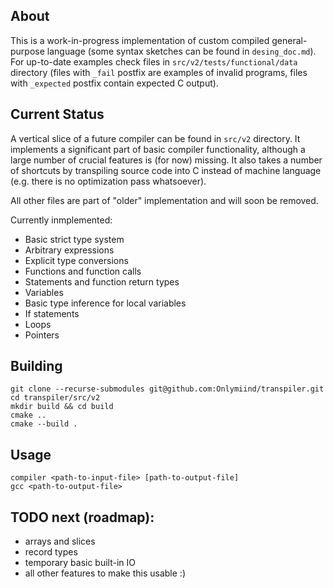 ## About

This is a work-in-progress implementation of custom compiled general-purpose language (some syntax sketches can be found in ```desing_doc.md```). For up-to-date examples check files in ```src/v2/tests/functional/data``` directory (files with ```_fail``` postfix are examples of invalid programs, files with ```_expected``` postfix contain expected C output).

## Current Status

A vertical slice of a future compiler can be found in ```src/v2``` directory. It implements a significant part of basic compiler functionality, although a large number of crucial features is (for now) missing. It also takes a number of shortcuts by transpiling source code into C instead of machine language (e.g. there is no optimization pass whatsoever).

All other files are part of "older" implementation and will soon be removed.

Currently inmplemented:
- Basic strict type system
- Arbitrary expressions
- Explicit type conversions
- Functions and function calls
- Statements and function return types
- Variables
- Basic type inference for local variables
- If statements
- Loops
- Pointers

## Building

```
git clone --recurse-submodules git@github.com:Onlymiind/transpiler.git
cd transpiler/src/v2
mkdir build && cd build
cmake ..
cmake --build .
```

## Usage

```
compiler <path-to-input-file> [path-to-output-file]
gcc <path-to-output-file>
```

## TODO next (roadmap):
- arrays and slices
- record types
- temporary basic built-in IO
- all other features to make this usable :)

